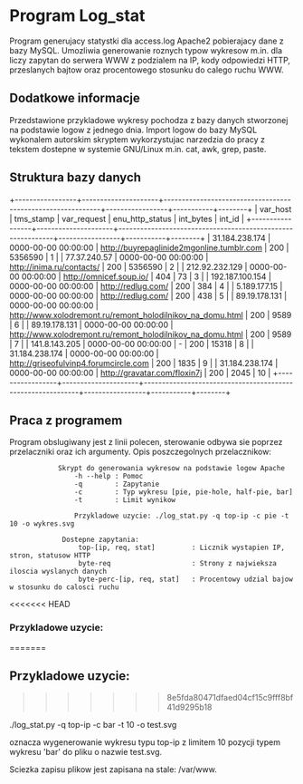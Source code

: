 # Program Log_stat 

Program generujacy statystki dla access.log Apache2 pobierajacy dane z bazy MySQL.
Umozliwia generowanie roznych typow wykresow m.in. dla liczy zapytan do serwera WWW z podzialem na IP,
kody odpowiedzi HTTP, przeslanych bajtow oraz procentowego stosunku do calego ruchu WWW.

## Dodatkowe informacje
Przedstawione przykladowe wykresy pochodza z bazy danych stworzonej na podstawie logow z jednego dnia.
Import logow do bazy MySQL wykonalem autorskim skryptem wykorzystujac narzedzia do pracy z tekstem
dostepne w systemie GNU/Linux m.in. cat, awk, grep, paste.

## Struktura bazy danych

+-----------------+---------------------+------------------------------------------------------------+-----------------+-----------+--------+
| var_host        | tms_stamp           | var_request                                                | enu_http_status | int_bytes | int_id |
+-----------------+---------------------+------------------------------------------------------------+-----------------+-----------+--------+
| 31.184.238.174  | 0000-00-00 00:00:00 | http://buyrepaglinide2mgonline.tumblr.com                  | 200             |   5356590 |      1 |
| 77.37.240.57    | 0000-00-00 00:00:00 | http://inima.ru/contacts/                                  | 200             |   5356590 |      2 |
| 212.92.232.129  | 0000-00-00 00:00:00 | http://omnicef.soup.io/                                    | 404             |        73 |      3 |
| 192.187.100.154 | 0000-00-00 00:00:00 | http://redlug.com/                                         | 200             |       384 |      4 |
| 5.189.177.15    | 0000-00-00 00:00:00 | http://redlug.com/                                         | 200             |       438 |      5 |
| 89.19.178.131   | 0000-00-00 00:00:00 | http://www.xolodremont.ru/remont_holodilnikov_na_domu.html | 200             |      9589 |      6 |
| 89.19.178.131   | 0000-00-00 00:00:00 | http://www.xolodremont.ru/remont_holodilnikov_na_domu.html | 200             |      9589 |      7 |
| 141.8.143.205   | 0000-00-00 00:00:00 | -                                                          | 200             |     15318 |      8 |
| 31.184.238.174  | 0000-00-00 00:00:00 | http://griseofulvinp4.forumcircle.com                      | 200             |      1835 |      9 |
| 31.184.238.174  | 0000-00-00 00:00:00 | http://gravatar.com/floxin7j                               | 200             |      2045 |     10 |
+-----------------+---------------------+------------------------------------------------------------+-----------------+-----------+--------+


## Praca z programem
Program obslugiwany jest z linii polecen, sterowanie odbywa sie
poprzez przelaczniki oraz ich argumenty.
Opis poszczegolnych przelacznikow:
```
            Skrypt do generowania wykresow na podstawie logow Apache
                -h --help : Pomoc
                -q        : Zapytanie
                -c        : Typ wykresu [pie, pie-hole, half-pie, bar]
                -t        : Limit wynikow
                
                Przykladowe uzycie: ./log_stat.py -q top-ip -c pie -t 10 -o wykres.svg

             Dostepne zapytania:
                 top-[ip, req, stat]         : Licznik wystapien IP, stron, statusow HTTP
                 byte-req                    : Strony z najwieksza iloscia wyslanych danych
                 byte-perc-[ip, req, stat]   : Procentowy udzial bajow w stosunku do calosci ruchu
```
<<<<<<< HEAD
### Przykladowe uzycie:
=======
## Przykladowe uzycie:
>>>>>>> 8e5fda80471dfaed04cf15c9fff8bf41d9295b18

./log_stat.py -q top-ip -c bar -t 10 -o test.svg

oznacza wygenerowanie wykresu typu top-ip z limitem 10 pozycji typem wykresu 'bar' do pliku o nazwie test.svg.

Sciezka zapisu plikow jest zapisana na stale: /var/www.
